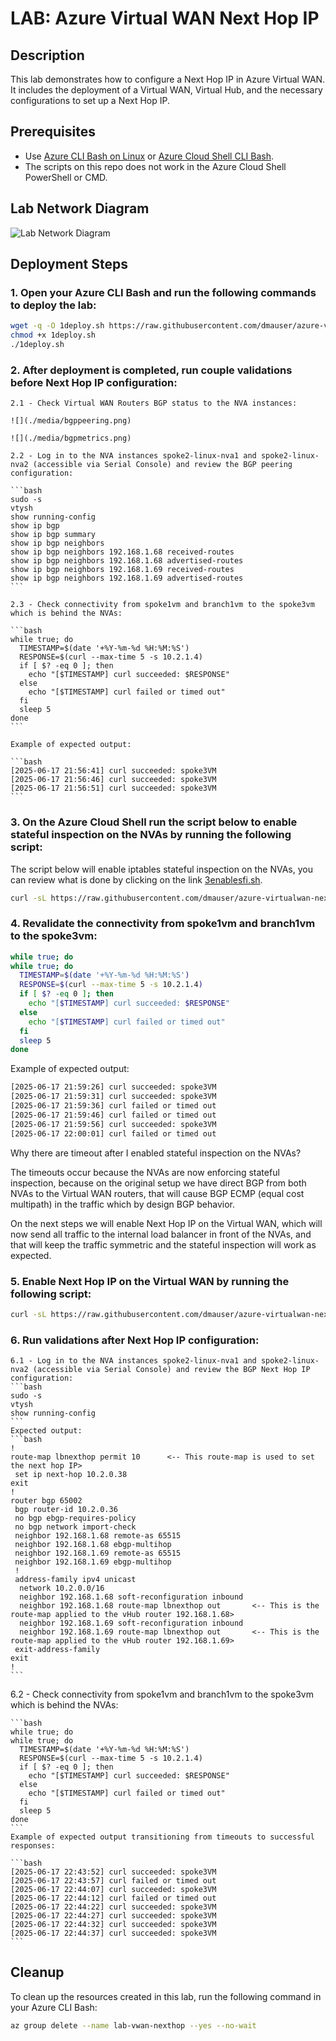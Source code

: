 # LAB: Azure Virtual WAN Next Hop IP

## Description
This lab demonstrates how to configure a Next Hop IP in Azure Virtual WAN. It includes the deployment of a Virtual WAN, Virtual Hub, and the necessary configurations to set up a Next Hop IP.

## Prerequisites
- Use [Azure CLI Bash on Linux](https://learn.microsoft.com/en-us/cli/azure/install-azure-cli-linux) or [Azure Cloud Shell CLI Bash](https://shell.azure.com).
- The scripts on this repo does not work in the Azure Cloud Shell PowerShell or CMD.

## Lab Network Diagram

![Lab Network Diagram](./media/diagram.png)

## Deployment Steps

### 1. Open your Azure CLI Bash and run the following commands to deploy the lab:

```bash
wget -q -O 1deploy.sh https://raw.githubusercontent.com/dmauser/azure-virtualwan-nexthop/refs/heads/main/1deploy.sh
chmod +x 1deploy.sh
./1deploy.sh
```

### 2. After deployment is completed, run couple validations before Next Hop IP configuration:

    2.1 - Check Virtual WAN Routers BGP status to the NVA instances:

    ![](./media/bgppeering.png)

    ![](./media/bgpmetrics.png)

    2.2 - Log in to the NVA instances spoke2-linux-nva1 and spoke2-linux-nva2 (accessible via Serial Console) and review the BGP peering configuration:
   
    ```bash
    sudo -s
    vtysh 
    show running-config
    show ip bgp
    show ip bgp summary
    show ip bgp neighbors
    show ip bgp neighbors 192.168.1.68 received-routes
    show ip bgp neighbors 192.168.1.68 advertised-routes
    show ip bgp neighbors 192.168.1.69 received-routes
    show ip bgp neighbors 192.168.1.69 advertised-routes
    ```

    2.3 - Check connectivity from spoke1vm and branch1vm to the spoke3vm which is behind the NVAs:
    
    ```bash
    while true; do
      TIMESTAMP=$(date '+%Y-%m-%d %H:%M:%S')
      RESPONSE=$(curl --max-time 5 -s 10.2.1.4)
      if [ $? -eq 0 ]; then
        echo "[$TIMESTAMP] curl succeeded: $RESPONSE"
      else
        echo "[$TIMESTAMP] curl failed or timed out"
      fi
      sleep 5
    done
    ```

    Example of expected output:

    ```bash
    [2025-06-17 21:56:41] curl succeeded: spoke3VM
    [2025-06-17 21:56:46] curl succeeded: spoke3VM
    [2025-06-17 21:56:51] curl succeeded: spoke3VM
    ```

### 3. On the Azure Cloud Shell run the script below to enable stateful inspection on the NVAs by running the following script:

The script below will enable iptables stateful inspection on the NVAs, you can review what is done by clicking on the link [3enablesfi.sh](https://raw.githubusercontent.com/dmauser/azure-virtualwan-nexthop/refs/heads/main/3enablesfi.sh).

```bash
curl -sL https://raw.githubusercontent.com/dmauser/azure-virtualwan-nexthop/refs/heads/main/3enablesfi.sh | bash
```

### 4. Revalidate the connectivity from spoke1vm and branch1vm to the spoke3vm:

```bash
while true; do
while true; do
  TIMESTAMP=$(date '+%Y-%m-%d %H:%M:%S')
  RESPONSE=$(curl --max-time 5 -s 10.2.1.4)
  if [ $? -eq 0 ]; then
    echo "[$TIMESTAMP] curl succeeded: $RESPONSE"
  else
    echo "[$TIMESTAMP] curl failed or timed out"
  fi
  sleep 5
done
```

Example of expected output:

```bash
[2025-06-17 21:59:26] curl succeeded: spoke3VM
[2025-06-17 21:59:31] curl succeeded: spoke3VM
[2025-06-17 21:59:36] curl failed or timed out
[2025-06-17 21:59:46] curl failed or timed out
[2025-06-17 21:59:56] curl succeeded: spoke3VM
[2025-06-17 22:00:01] curl failed or timed out
```

Why there are timeout after I enabled stateful inspection on the NVAs?

The timeouts occur because the NVAs are now enforcing stateful inspection, because on the original setup we have direct BGP from both NVAs to the Virtual WAN routers, that will cause BGP ECMP (equal cost multipath) in the traffic which by design BGP behavior.

On the next steps we will enable Next Hop IP on the Virtual WAN, which will now send all traffic to the internal load balancer in front of the NVAs, and that will keep the traffic symmetric and the stateful inspection will work as expected.

### 5. Enable Next Hop IP on the Virtual WAN by running the following script:

```bash
curl -sL https://raw.githubusercontent.com/dmauser/azure-virtualwan-nexthop/refs/heads/main/4setnexthop.sh | bash
```

### 6. Run validations **after** Next Hop IP configuration:

    6.1 - Log in to the NVA instances spoke2-linux-nva1 and spoke2-linux-nva2 (accessible via Serial Console) and review the BGP Next Hop IP configuration:
    ```bash
    sudo -s
    vtysh 
    show running-config
    ```
    Expected output:
    ```bash
    !
    route-map lbnexthop permit 10      <-- This route-map is used to set the next hop IP>
     set ip next-hop 10.2.0.38
    exit
    !
    router bgp 65002
     bgp router-id 10.2.0.36
     no bgp ebgp-requires-policy
     no bgp network import-check
     neighbor 192.168.1.68 remote-as 65515
     neighbor 192.168.1.68 ebgp-multihop
     neighbor 192.168.1.69 remote-as 65515
     neighbor 192.168.1.69 ebgp-multihop
     !
     address-family ipv4 unicast
      network 10.2.0.0/16
      neighbor 192.168.1.68 soft-reconfiguration inbound
      neighbor 192.168.1.68 route-map lbnexthop out       <-- This is the route-map applied to the vHub router 192.168.1.68>
      neighbor 192.168.1.69 soft-reconfiguration inbound
      neighbor 192.168.1.69 route-map lbnexthop out       <-- This is the route-map applied to the vHub router 192.168.1.69>
     exit-address-family
    exit
    !
    ```


  6.2 - Check connectivity from spoke1vm and branch1vm to the spoke3vm which is behind the NVAs:

    ```bash
    while true; do
    while true; do
      TIMESTAMP=$(date '+%Y-%m-%d %H:%M:%S')
      RESPONSE=$(curl --max-time 5 -s 10.2.1.4)
      if [ $? -eq 0 ]; then
        echo "[$TIMESTAMP] curl succeeded: $RESPONSE"
      else
        echo "[$TIMESTAMP] curl failed or timed out"
      fi
      sleep 5
    done
    ```
    Example of expected output transitioning from timeouts to successful responses:

    ```bash
    [2025-06-17 22:43:52] curl succeeded: spoke3VM
    [2025-06-17 22:43:57] curl failed or timed out
    [2025-06-17 22:44:07] curl succeeded: spoke3VM
    [2025-06-17 22:44:12] curl failed or timed out
    [2025-06-17 22:44:22] curl succeeded: spoke3VM
    [2025-06-17 22:44:27] curl succeeded: spoke3VM
    [2025-06-17 22:44:32] curl succeeded: spoke3VM
    [2025-06-17 22:44:37] curl succeeded: spoke3VM
    ```


## Cleanup

To clean up the resources created in this lab, run the following command in your Azure CLI Bash:

```bash
az group delete --name lab-vwan-nexthop --yes --no-wait
```
